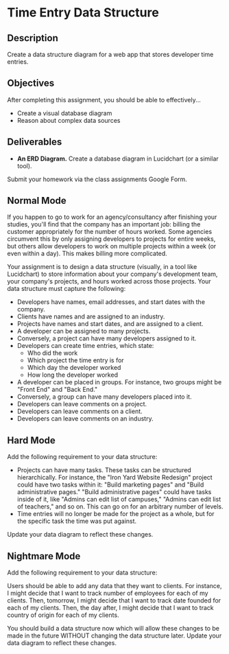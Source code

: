 # Time Entry Data Structure

## Description

Create a data structure diagram for a web app that stores developer time entries.

## Objectives

After completing this assignment, you should be able to effectively...

* Create a visual database diagram
* Reason about complex data sources

## Deliverables

* **An ERD Diagram.** Create a database diagram in Lucidchart (or a similar tool).

Submit your homework via the class assignments Google Form.

## Normal Mode

If you happen to go to work for an agency/consultancy after finishing your studies, you'll find that the company has an important job: billing the customer appropriately for the number of hours worked.  Some agencies circumvent this by only assigning developers to projects for entire weeks, but others allow developers to work on multiple projects within a week (or even within a day).  This makes billing more complicated.

Your assignment is to design a data structure (visually, in a tool like Lucidchart) to store information about your company's development team, your company's projects, and hours worked across those projects.  Your data structure must capture the following:

* Developers have names, email addresses, and start dates with the company.
* Clients have names and are assigned to an industry.
* Projects have names and start dates, and are assigned to a client.
* A developer can be assigned to many projects.
* Conversely, a project can have many developers assigned to it.
* Developers can create time entries, which state:
  * Who did the work
  * Which project the time entry is for
  * Which day the developer worked
  * How long the developer worked
* A developer can be placed in groups.  For instance, two groups might be "Front End" and "Back End."
* Conversely, a group can have many developers placed into it.
* Developers can leave comments on a project.
* Developers can leave comments on a client.
* Developers can leave comments on an industry.

## Hard Mode

Add the following requirement to your data structure:

* Projects can have many tasks.  These tasks can be structured hierarchically.  For instance, the "Iron Yard Website Redesign" project could have two tasks within it: "Build marketing pages" and "Build administrative pages."  "Build administrative pages" could have tasks inside of it, like "Admins can edit list of campuses," "Admins can edit list of teachers," and so on.  This can go on for an arbitrary number of levels.
* Time entries will no longer be made for the project as a whole, but for the specific task the time was put against.

Update your data diagram to reflect these changes.

## Nightmare Mode

Add the following requirement to your data structure:

Users should be able to add any data that they want to clients.  For instance, I might decide that I want to track number of employees for each of my clients.  Then, tomorrow, I might decide that I want to track date founded for each of my clients.  Then, the day after, I might decide that I want to track country of origin for each of my clients.

You should build a data structure now which will allow these changes to be made in the future WITHOUT changing the data structure later.  Update your data diagram to reflect these changes.

